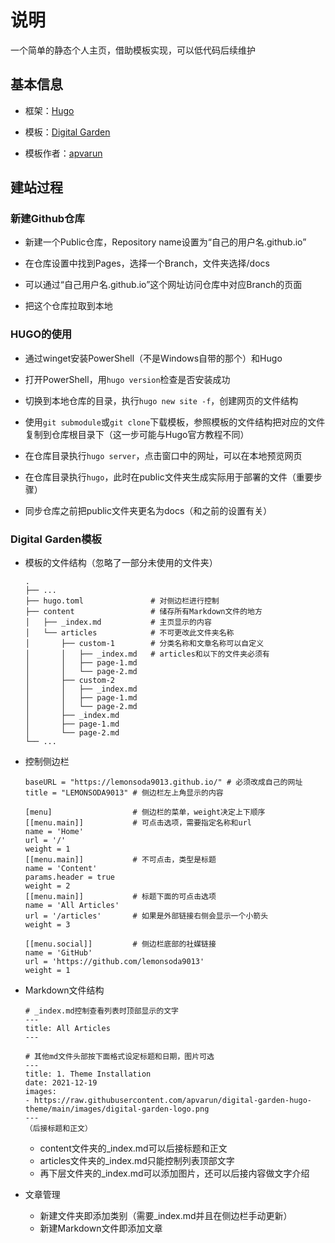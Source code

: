 # 说明

一个简单的静态个人主页，借助模板实现，可以低代码后续维护

## 基本信息

* 框架：[Hugo](https://gohugo.io/getting-started/quick-start/)

* 模板：[Digital Garden](https://digital-garden-hugo-theme.vercel.app/)

* 模板作者：[apvarun](https://apvarun.com/)

## 建站过程

### 新建Github仓库

* 新建一个Public仓库，Repository name设置为“自己的用户名.github.io”

* 在仓库设置中找到Pages，选择一个Branch，文件夹选择/docs

* 可以通过“自己用户名.github.io”这个网址访问仓库中对应Branch的页面

* 把这个仓库拉取到本地

### HUGO的使用

* 通过winget安装PowerShell（不是Windows自带的那个）和Hugo

* 打开PowerShell，用```hugo version```检查是否安装成功

* 切换到本地仓库的目录，执行```hugo new site -f```，创建网页的文件结构

* 使用```git submodule```或```git clone```下载模板，参照模板的文件结构把对应的文件复制到仓库根目录下（这一步可能与Hugo官方教程不同）

* 在仓库目录执行```hugo server```，点击窗口中的网址，可以在本地预览网页

* 在仓库目录执行```hugo```，此时在public文件夹生成实际用于部署的文件（重要步骤）

* 同步仓库之前把public文件夹更名为docs（和之前的设置有关）

### Digital Garden模板

* 模板的文件结构（忽略了一部分未使用的文件夹）

    ```
    .
    ├── ...
    ├── hugo.toml               # 对侧边栏进行控制
    ├── content                 # 储存所有Markdown文件的地方
    │   ├── _index.md           # 主页显示的内容
    │   └── articles            # 不可更改此文件夹名称
    │       ├── custom-1        # 分类名称和文章名称可以自定义
    │       │   ├── _index.md   # articles和以下的文件夹必须有
    │       │   ├── page-1.md
    │       │   └── page-2.md
    │       ├── custom-2
    │       │   ├── _index.md
    │       │   ├── page-1.md
    │       │   └── page-2.md
    │       ├── _index.md
    │       ├── page-1.md
    │       └── page-2.md
    └── ...
    ```
* 控制侧边栏
    ```
    baseURL = "https://lemonsoda9013.github.io/" # 必须改成自己的网址
    title = "LEMONSODA9013" # 侧边栏左上角显示的内容

    [menu]                  # 侧边栏的菜单，weight决定上下顺序
    [[menu.main]]           # 可点击选项，需要指定名称和url
    name = 'Home'
    url = '/'
    weight = 1
    [[menu.main]]           # 不可点击，类型是标题
    name = 'Content'
    params.header = true
    weight = 2
    [[menu.main]]           # 标题下面的可点击选项
    name = 'All Articles'
    url = '/articles'       # 如果是外部链接右侧会显示一个小箭头
    weight = 3

    [[menu.social]]         # 侧边栏底部的社媒链接
    name = 'GitHub'
    url = 'https://github.com/lemonsoda9013'
    weight = 1
    ```
* Markdown文件结构
    ```
    # _index.md控制查看列表时顶部显示的文字
    ---
    title: All Articles
    ---

    # 其他md文件头部按下面格式设定标题和日期，图片可选
    ---
    title: 1. Theme Installation
    date: 2021-12-19
    images: 
    - https://raw.githubusercontent.com/apvarun/digital-garden-hugo-theme/main/images/digital-garden-logo.png
    ---
    （后接标题和正文）
    ```
    * content文件夹的_index.md可以后接标题和正文
    * articles文件夹的_index.md只能控制列表顶部文字
    * 再下层文件夹的_index.md可以添加图片，还可以后接内容做文字介绍
* 文章管理
    * 新建文件夹即添加类别（需要_index.md并且在侧边栏手动更新）
    * 新建Markdown文件即添加文章